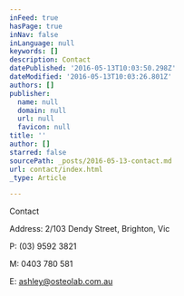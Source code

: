```yaml
---
inFeed: true
hasPage: true
inNav: false
inLanguage: null
keywords: []
description: Contact
datePublished: '2016-05-13T10:03:50.298Z'
dateModified: '2016-05-13T10:03:26.801Z'
authors: []
publisher:
  name: null
  domain: null
  url: null
  favicon: null
title: ''
author: []
starred: false
sourcePath: _posts/2016-05-13-contact.md
url: contact/index.html
_type: Article

---
```

Contact

Address: 2/103 Dendy Street, Brighton, Vic

P: (03) 9592 3821

M: 0403 780 581

​E: ashley@osteolab.com.au